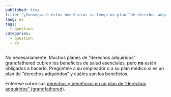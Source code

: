 ```yaml
---
published: true
title: "¿Conseguiré estos beneficios si tengo un plan “de derechos adquiridos” (grandfathered plan)?"
lang: es
tags: 
  - question
categories: 
  - question
  - es
---
```


No necesariamente. Muchos planes de “derechos adquiridos” grandfathered cubren los beneficios de salud esenciales, pero **no** están obligados a hacerlo.  Pregúntele a su empleador o a su plan médico si es un plan de “derechos adquiridos” y cuáles son los beneficios. 

Entérese sobre sus [derechos y beneficios en un plan de “derechos adquiridos” (grandfathered)](/es/what-if-i-have-a-grandfathered-health-plan).

